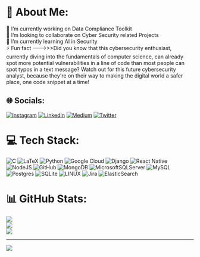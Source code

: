 # 💫 About Me:
🔭 I’m currently working on Data Compliance Toolkit<br>👯 I’m looking to collaborate on Cyber Security related Projects<br>🌱 I’m currently learning AI in Security<br>⚡ Fun fact --->>>Did you know that this cybersecurity enthusiast, currently diving into the fundamentals of computer science, can already spot more potential vulnerabilities in a line of code than most people can spot typos in a text message? Watch out for this future cybersecurity analyst, because they're on their way to making the digital world a safer place, one code snippet at a time!


## 🌐 Socials:
[![Instagram](https://img.shields.io/badge/Instagram-%23E4405F.svg?logo=Instagram&logoColor=white)](https://instagram.com/tanviitrivedi) [![LinkedIn](https://img.shields.io/badge/LinkedIn-%230077B5.svg?logo=linkedin&logoColor=white)](https://linkedin.com/in/tanvi-trivedi1121) [![Medium](https://img.shields.io/badge/Medium-12100E?logo=medium&logoColor=white)](https://tanvitrivedi.medium.com/) [![Twitter](https://img.shields.io/badge/Twitter-%231DA1F2.svg?logo=Twitter&logoColor=white)](https://twitter.com/tanu_1121) 

# 💻 Tech Stack:
![C](https://img.shields.io/badge/c-%2300599C.svg?style=flat&logo=c&logoColor=white) ![LaTeX](https://img.shields.io/badge/latex-%23008080.svg?style=flat&logo=latex&logoColor=white) ![Python](https://img.shields.io/badge/python-3670A0?style=flat&logo=python&logoColor=ffdd54) ![Google Cloud](https://img.shields.io/badge/Google%20Cloud-%234285F4.svg?style=flat&logo=google-cloud&logoColor=white) ![Django](https://img.shields.io/badge/django-%23092E20.svg?style=flat&logo=django&logoColor=white) ![React Native](https://img.shields.io/badge/react_native-%2320232a.svg?style=flat&logo=react&logoColor=%2361DAFB) ![NodeJS](https://img.shields.io/badge/node.js-6DA55F?style=flat&logo=node.js&logoColor=white) ![GitHub](https://img.shields.io/badge/GitHub-%23121011.svg?style=flat&logo=github&logoColor=white) ![MongoDB](https://img.shields.io/badge/MongoDB-%234ea94b.svg?style=flat&logo=mongodb&logoColor=white) ![MicrosoftSQLServer](https://img.shields.io/badge/Microsoft%20SQL%20Sever-CC2927?style=flat&logo=microsoft%20sql%20server&logoColor=white) ![MySQL](https://img.shields.io/badge/mysql-%2300f.svg?style=flat&logo=mysql&logoColor=white) ![Postgres](https://img.shields.io/badge/postgres-%23316192.svg?style=flat&logo=postgresql&logoColor=white) ![SQLite](https://img.shields.io/badge/sqlite-%2307405e.svg?style=flat&logo=sqlite&logoColor=white) ![LINUX](https://img.shields.io/badge/Linux-FCC624?style=flat&logo=linux&logoColor=black) ![Jira](https://img.shields.io/badge/jira-%230A0FFF.svg?style=flat&logo=jira&logoColor=white) ![ElasticSearch](https://img.shields.io/badge/-ElasticSearch-005571?style=flat&logo=elasticsearch)
# 📊 GitHub Stats:
![](https://github-readme-stats.vercel.app/api?username=tanvitrivedi&theme=vue-dark&hide_border=false&include_all_commits=true&count_private=false)<br/>
![](https://github-readme-streak-stats.herokuapp.com/?user=tanvitrivedi&theme=vue-dark&hide_border=false)<br/>
![](https://github-readme-stats.vercel.app/api/top-langs/?username=tanvitrivedi&theme=vue-dark&hide_border=false&include_all_commits=true&count_private=false&layout=compact)

---
[![](https://visitcount.itsvg.in/api?id=tanvitrivedi&icon=0&color=2)](https://visitcount.itsvg.in)

<!-- Proudly created with GPRM ( https://gprm.itsvg.in ) -->
